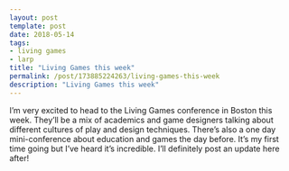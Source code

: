 ```yaml
---
layout: post
template: post
date: 2018-05-14
tags:
- living games
- larp
title: "Living Games this week"
permalink: /post/173885224263/living-games-this-week
description: "Living Games this week"
---
```

<p>I’m very excited to head to the Living Games conference in Boston this week. They’ll be a mix of academics and game designers talking about different cultures of play and design techniques. There’s also a one day mini-conference about education and games the day before. It’s my first time going but I’ve heard it’s incredible. I’ll definitely post an update here after!</p>